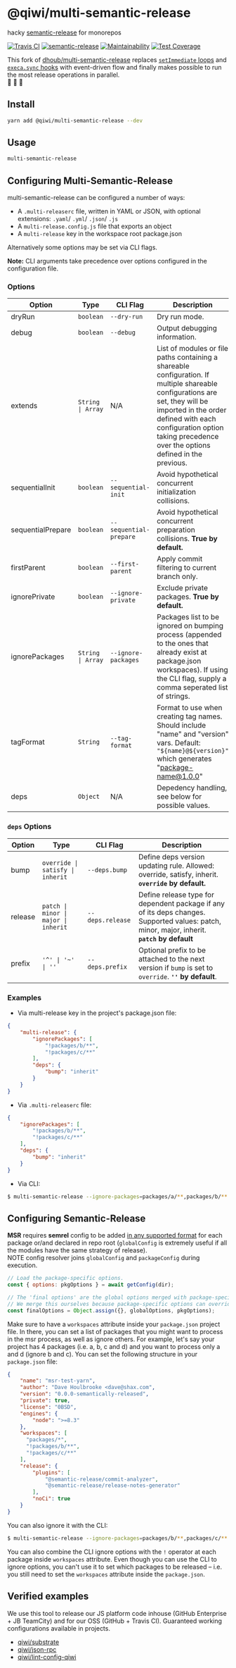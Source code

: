 # @qiwi/multi-semantic-release
hacky [semantic-release](https://github.com/semantic-release/semantic-release) for monorepos

[![Travis CI](https://travis-ci.com/qiwi/multi-semantic-release.svg?branch=master)](https://travis-ci.com/qiwi/multi-semantic-release)
[![semantic-release](https://img.shields.io/badge/%20%20%F0%9F%93%A6%F0%9F%9A%80-semantic--release-e10079.svg?style=flat)](https://github.com/semantic-release/semantic-release)
[![Maintainability](https://api.codeclimate.com/v1/badges/c6ee027803a794f1d67d/maintainability)](https://codeclimate.com/github/qiwi/multi-semantic-release/maintainability)
[![Test Coverage](https://api.codeclimate.com/v1/badges/c6ee027803a794f1d67d/test_coverage)](https://codeclimate.com/github/qiwi/multi-semantic-release/test_coverage)

This fork of [dhoub/multi-semantic-release](https://github.com/dhoulb/multi-semantic-release) replaces [`setImmediate` loops](https://github.com/dhoulb/multi-semantic-release/blob/561a8e66133d422d88008c32c479d1148876aba4/lib/wait.js#L13)
and [`execa.sync` hooks](https://github.com/dhoulb/multi-semantic-release/blob/561a8e66133d422d88008c32c479d1148876aba4/lib/execaHook.js#L5) with event-driven flow and finally makes possible to run the most release operations in parallel.  
🎉 🎉 🎉

## Install

```sh
yarn add @qiwi/multi-semantic-release --dev
```

## Usage

```sh
multi-semantic-release
```

## Configuring Multi-Semantic-Release

multi-semantic-release can be configured a number of ways:

* A `.multi-releaserc` file, written in YAML or JSON, with optional extensions: `.yaml`/ `.yml`/ `.json`/ `.js`
* A `multi-release.config.js` file that exports an object
* A `multi-release` key in the workspace root package.json

Alternatively some options may be set via CLI flags.

**Note:** CLI arguments take precedence over options configured in the configuration file.

### Options

| Option | Type | CLI Flag | Description |
| ------ | ---- | -------- | ----------- |
| dryRun | `boolean` | `--dry-run` | Dry run mode. |
| debug | `boolean` | `--debug` | Output debugging information. |
| extends | `String \| Array` | N/A | List of modules or file paths containing a shareable configuration. If multiple shareable configurations are set, they will be imported in the order defined with each configuration option taking precedence over the options defined in the previous. |
| sequentialInit | `boolean` | `--sequential-init` | Avoid hypothetical concurrent initialization collisions. |
| sequentialPrepare | `boolean` | `--sequential-prepare` | Avoid hypothetical concurrent preparation collisions. **True by default.** |
| firstParent | `boolean` | `--first-parent` | Apply commit filtering to current branch only. |
| ignorePrivate | `boolean` | `--ignore-private` | Exclude private packages. **True by default.** |
| ignorePackages | `String \| Array` | `--ignore-packages` | Packages list to be ignored on bumping process (appended to the ones that already exist at package.json workspaces). If using the CLI flag, supply a comma seperated list of strings. |
| tagFormat | `String` | `--tag-format` | Format to use when creating tag names. Should include "name" and "version" vars. Default: `"${name}@${version}"` which generates "package-name@1.0.0" |
| deps | `Object` | N/A | Depedency handling, see below for possible values. |

### `deps` Options

| Option | Type | CLI Flag | Description |
| ------ | ---- | -------- | ----------- |
| bump | `override \| satisfy \| inherit` | `--deps.bump` | Define deps version updating rule. Allowed: override, satisfy, inherit. **`override` by default.** |
| release | `patch \| minor \| major \| inherit` | `--deps.release` | Define release type for dependent package if any of its deps changes. Supported values: patch, minor, major, inherit. **`patch` by default** |
| prefix | `'^' \| '~' \| ''` | `--deps.prefix` | Optional prefix to be attached to the next version if `bump` is set to `override`. **`''` by default**. |

### Examples

* Via multi-release key in the project's package.json file:

```json
{
	"multi-release": {
		"ignorePackages": [
			"!packages/b/**",
			"!packages/c/**"
		],
		"deps": {
			"bump": "inherit"
		}
	}
}
```

* Via `.multi-releaserc` file:

```json
{
	"ignorePackages": [
		"!packages/b/**",
		"!packages/c/**"
	],
	"deps": {
		"bump": "inherit"
	}
}
```

* Via CLI:

```sh
$ multi-semantic-release --ignore-packages=packages/a/**,packages/b/** --deps.bump=inherit
```

## Configuring Semantic-Release
**MSR** requires **semrel** config to be added [in any supported format](https://github.com/semantic-release/semantic-release/blob/master/docs/usage/configuration.md#configuration) for each package or/and declared in repo root (`globalConfig` is extremely useful if all the modules have the same strategy of release).  
NOTE config resolver joins `globalConfig` and `packageConfig` during execution.
```javascript
// Load the package-specific options.
const { options: pkgOptions } = await getConfig(dir);

// The 'final options' are the global options merged with package-specific options.
// We merge this ourselves because package-specific options can override global options.
const finalOptions = Object.assign({}, globalOptions, pkgOptions);
```

Make sure to have a `workspaces` attribute inside your `package.json` project file. In there, you can set a list of packages that you might want to process in the msr process, as well as ignore others. For example, let's say your project has 4 packages (i.e. a, b, c and d) and you want to process only a and d (ignore b and c). You can set the following structure in your `package.json` file:

```json
{
	"name": "msr-test-yarn",
	"author": "Dave Houlbrooke <dave@shax.com",
	"version": "0.0.0-semantically-released",
	"private": true,
	"license": "0BSD",
	"engines": {
		"node": ">=8.3"
	},
	"workspaces": [
      "packages/*",
      "!packages/b/**",
      "!packages/c/**"
	],
	"release": {
		"plugins": [
			"@semantic-release/commit-analyzer",
			"@semantic-release/release-notes-generator"
		],
		"noCi": true
	}
}
```

You can also ignore it with the CLI:

```bash
$ multi-semantic-release --ignore-packages=packages/b/**,packages/c/**
```

You can also combine the CLI ignore options with the `!` operator at each package inside `workspaces` attribute. Even though you can use the CLI to ignore options, you can't use it to set which packages to be released – i.e. you still need to set the `workspaces` attribute inside the `package.json`.

## Verified examples
We use this tool to release our JS platform code inhouse (GitHub Enterprise + JB TeamCity) and for our OSS (GitHub + Travis CI). Guaranteed working configurations available in projects.
* [qiwi/substrate](https://github.com/qiwi/substrate)
* [qiwi/json-rpc](https://github.com/qiwi/json-rpc)
* [qiwi/lint-config-qiwi](https://github.com/qiwi/lint-config-qiwi)
